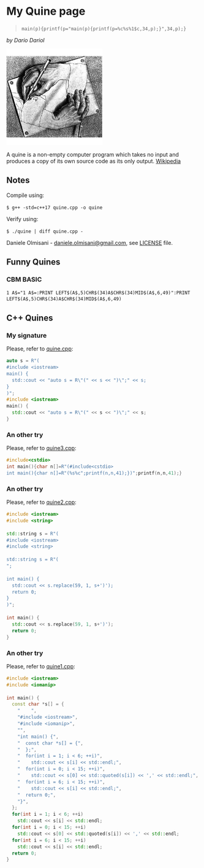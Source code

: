 # My Quine page

 > `main(p){printf(p="main(p){printf(p=%c%s%1$c,34,p);}",34,p);}`
 
_by Dario Dariol_

![hands](hands.jpg)

A quine is a non-empty computer program which takes no input and produces a copy of its own source code as its only output. [Wikipedia](https://en.wikipedia.org/wiki/Quine_%28computing%29)

## Notes
Compile using: 

`$ g++ -std=c++17 quine.cpp -o quine`

Verify using: 

`$ ./quine | diff quine.cpp -`

Daniele Olmisani - <daniele.olmisani@gmail.com>, see [LICENSE](LICENSE) file.

## Funny Quines

### CBM BASIC

```basic
1 A$="1 A$=:PRINT LEFT$(A$,5)CHR$(34)A$CHR$(34)MID$(A$,6,49)":PRINT LEFT$(A$,5)CHR$(34)A$CHR$(34)MID$(A$,6,49)
```

## C++ Quines 

### My signature 

Please, refer to [quine.cpp](quine.cpp):

```c++
auto s = R"(
#include <iostream>
main() {
  std::cout << "auto s = R\"(" << s << ")\";" << s;
}
)";
#include <iostream>
main() {
  std::cout << "auto s = R\"(" << s << ")\";" << s;
}

```

### An other try 

Please, refer to [quine3.cpp](quine3.cpp):

```c++
#include<cstdio>
int main(){char n[]=R"(#include<cstdio>
int main(){char n[]=R"(%s%c";printf(n,n,41);})";printf(n,n,41);}
```

### An other try 

Please, refer to [quine2.cpp](quine2.cpp):

```c++
#include <iostream>
#include <string>

std::string s = R"(
#include <iostream>
#include <string>

std::string s = R"(
";

int main() {
  std::cout << s.replace(59, 1, s+')');
  return 0;
}
)";

int main() {
  std::cout << s.replace(59, 1, s+')');
  return 0;
}

```

### An other try 

Please, refer to [quine1.cpp](quine1.cpp):

```c++
#include <iostream>
#include <iomanip>

int main() {
  const char *s[] = {
    "    ",
    "#include <iostream>",
    "#include <iomanip>",
    "",
    "int main() {",
    "  const char *s[] = {",
    "  };",
    "  for(int i = 1; i < 6; ++i)",
    "    std::cout << s[i] << std::endl;",
    "  for(int i = 0; i < 15; ++i)",
    "    std::cout << s[0] << std::quoted(s[i]) << ',' << std::endl;",
    "  for(int i = 6; i < 15; ++i)",
    "    std::cout << s[i] << std::endl;",
    "  return 0;",
    "}",
  };
  for(int i = 1; i < 6; ++i)
    std::cout << s[i] << std::endl;
  for(int i = 0; i < 15; ++i)
    std::cout << s[0] << std::quoted(s[i]) << ',' << std::endl;
  for(int i = 6; i < 15; ++i)
    std::cout << s[i] << std::endl;
  return 0;
}

```
